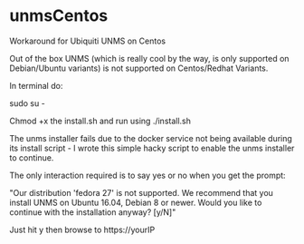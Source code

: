# unmsCentos

Workaround for Ubiquiti UNMS on Centos

Out of the box UNMS (which is really cool by the way, is only supported on Debian/Ubuntu variants) is not supported on Centos/Redhat Variants.

In terminal do:

sudo su -

Chmod +x the install.sh and run using ./install.sh

The unms installer fails due to the docker service not being available during its install script - I wrote this simple hacky script to enable the unms installer to continue.

The only interaction required is to say yes or no when you get the prompt:

"Our distribution 'fedora 27' is not supported. We recommend that you install UNMS on Ubuntu 16.04, Debian 8 or newer. Would you like to continue with the installation anyway? [y/N]"

Just hit y then browse to https://yourIP
